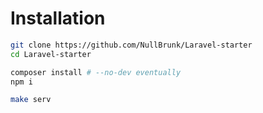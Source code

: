 # Installation

```bash
git clone https://github.com/NullBrunk/Laravel-starter
cd Laravel-starter

composer install # --no-dev eventually
npm i

make serv
```